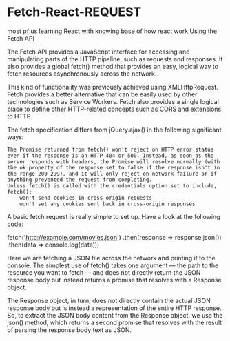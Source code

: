 # Fetch-React-REQUEST


most pf us learning React with knowing base of how react work 
Using the Fetch API

The Fetch API provides a JavaScript interface for accessing and manipulating parts of the HTTP pipeline, such as requests and responses. It also provides a global fetch() method that provides an easy, logical way to fetch resources asynchronously across the network.

This kind of functionality was previously achieved using XMLHttpRequest. Fetch provides a better alternative that can be easily used by other technologies such as Service Workers. Fetch also provides a single logical place to define other HTTP-related concepts such as CORS and extensions to HTTP.

The fetch specification differs from jQuery.ajax() in the following significant ways:

    The Promise returned from fetch() won't reject on HTTP error status even if the response is an HTTP 404 or 500. Instead, as soon as the server responds with headers, the Promise will resolve normally (with the ok property of the response set to false if the response isn't in the range 200–299), and it will only reject on network failure or if anything prevented the request from completing.
    Unless fetch() is called with the credentials option set to include, fetch():
        won't send cookies in cross-origin requests
        won't set any cookies sent back in cross-origin responses

A basic fetch request is really simple to set up. Have a look at the following code:

fetch('http://example.com/movies.json')
  .then(response => response.json())
  .then(data => console.log(data));

Here we are fetching a JSON file across the network and printing it to the console. The simplest use of fetch() takes one argument — the path to the resource you want to fetch — and does not directly return the JSON response body but instead returns a promise that resolves with a Response object.

The Response object, in turn, does not directly contain the actual JSON response body but is instead a representation of the entire HTTP response. So, to extract the JSON body content from the Response object, we use the json() method, which returns a second promise that resolves with the result of parsing the response body text as JSON.
